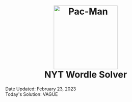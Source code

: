 <h1 align="center">
  <img src="https://i.postimg.cc/SR4J9rnH/NYT-Wordle.png" alt="Pac-Man" width="200">
  <br>
  NYT Wordle Solver
  <br>
</h1>

Date Updated: February 23, 2023  
Today's Solution: VAGUE
